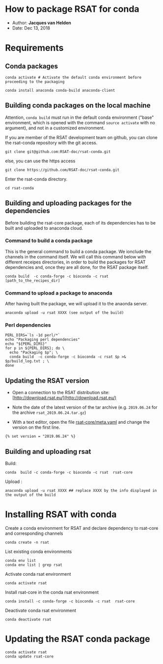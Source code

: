 # How to package RSAT for conda

- Author: **Jacques van Helden**
- Date: Dec 13, 2018

# Requirements

## Conda packages


```
conda activate # Activate the default conda environment before proceeding to the packaging

conda install anaconda conda-build anaconda-client
```

## Building conda packages on the local machine

Attention, `conda build` must run in the default conda environment ("base" environment, which is opened with the command   `source activate` with no argument), and not in a customized environment.

If you are member of the RSAT development team on github, you can clone the rsat-conda repository with the git access.

```
git clone git@github.com:RSAT-doc/rsat-conda.git
```

else, you can use the https access

```
git clone https://github.com/RSAT-doc/rsat-conda.git
```

Enter the rsat-conda directory. 

```
cd rsat-conda
```


## Building and uploading packages for the dependencies

Before building the rsat-core package, each of its dependencies has to be built and uploaded to anaconda cloud. 


### Command to build a conda package

This is the general command to build a conda package. We ionclude the channels in the command itself.
We will call this command below with different receipes directories, in order to build the packages for RSAT dependencies and, once they are all done, for the RSAT package itself. 

```
conda build  -c conda-forge -c bioconda -c rsat [path_to_the_recipes_dir]
```

### Command to upload a package to anaconda

After having built the package, we will upload it to the anaonda server.

```
anaconda upload -u rsat XXXX (see output of the build)
```

### Perl dependencies

```
PERL_DIRS=`ls -1d perl/*`
echo "Packaging perl dependencies"
echo "${PERL_DIRS}"
for p in ${PERL_DIRS}; do \
  echo "Packaging $p"; \
  conda build  -c conda-forge -c bioconda -c rsat $p >& $p/build_log.txt ; \
done
```

## Updating the RSAT version

- Open a connection to the RSAT distribution site: [http://download.rsat.eu/](http://download.rsat.eu/)

- Note the date of the latest version of the tar archive (e.g. `2019.06.24` for the archive `rsat_2019.06.24.tar.gz`)

- With a text editor, open the file [rsat-core/meta.yaml](rsat-core/meta.yaml) and change the version on the first line.

```
{% set version = "2019.06.24" %}
```

## Building and uploading rsat

Build:

```
conda  build -c conda-forge -c bioconda -c rsat  rsat-core
```

Upload :

```
anaconda upload -u rsat XXXX ## replace XXXX by the info displayed in the output of the build
```

# Installing RSAT with conda

Create a conda environment for RSAT and declare dependency to 
rsat-core and corresponding channels

```
conda create -n rsat
```


<!-- On IFB core
conda create -p /shared/projects/project_rsat/conda/env/rsat
-->

List existing conda environments

```
conda env list
conda env list | grep rsat
```

Activate conda rsat environment

```
conda activate rsat
```

Install rsat-core in the conda rsat environment

```
conda install -c conda-forge -c bioconda -c rsat  rsat-core
```

Deactivate conda rsat environment

```
conda deactivate rsat
```

# Updating the RSAT conda package

```
conda activate rsat
conda update rsat-core
```




